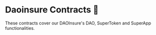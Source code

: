 # Daoinsure Contracts 📜

These contracts cover our DAOInsure's DAO, SuperToken and SuperApp functionalities.
